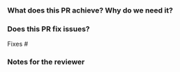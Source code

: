 <!--
Thanks for sending a pull request! Your contribution is appreciated.

Here are some tips for you:

1. Read the contributing guide at [https://github.com/cloud-tools/heketi/blob/master/docs/contributing.md]
2. Split the changes up into minimal and atomic commits.  [https://github.com/cloud-tools/heketi/blob/master/docs/contributing.md#splitting-your-change-into-commits]
3. Write meaningful commit messages [https://github.com/cloud-tools/heketi/blob/master/docs/contributing.md#good-commit-messages]
4. Test your changes: run `make test`.  [https://github.com/cloud-tools/heketi/blob/master/docs/contributing.md#testing-the-change]
5. Write a meaningful PR text. Remember: one PR per feature or bugfix. If in doubt, split your patchset into multiple PRs.
-->

### What does this PR achieve? Why do we need it?


### Does this PR fix issues?

<!-- This is optional, 'fixes #<issue-number>' lines will close the issue if the PR is merged.  -->

Fixes #


### Notes for the reviewer


